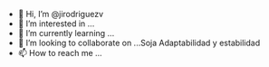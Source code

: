 - 👋 Hi, I’m @jirodriguezv
- 👀 I’m interested in ...
- 🌱 I’m currently learning ...
- 💞️ I’m looking to collaborate on ...Soja Adaptabilidad y estabilidad
- 📫 How to reach me ...

<!---
jirodriguezv/jirodriguezv is a ✨ special ✨ repository because its `README.md` (this file) appears on your GitHub profile.
You can click the Preview link to take a look at your changes.
--->
